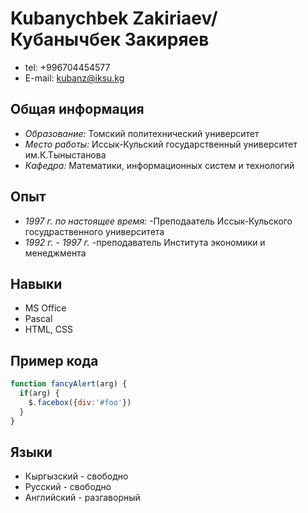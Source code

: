 

# Kubanychbek Zakiriaev/Кубанычбек Закиряев
* tel: +996704454577
* E-mail: kubanz@iksu.kg
## Общая информация
* *Образование:* Томский политехнический университет
* *Место работы:* Иссык-Кульский государственный университет им.К.Тыныстанова
* *Кафедра:* Математики, информационных систем и технологий
## Опыт
* *1997 г. по настоящее время:* -Преподаатель Иссык-Кульского госудраственного университета
* *1992 г. - 1997 г.* -преподаватель Института экономики и менеджмента
## Навыки
* MS Office
* Pascal
* HTML, CSS
## Пример кода
```javascript
function fancyAlert(arg) {
  if(arg) {
    $.facebox({div:'#foo'})
  }
}
```
## Языки
* Кыргызский - свободно
* Русский - свободно
* Английский - разгаворный